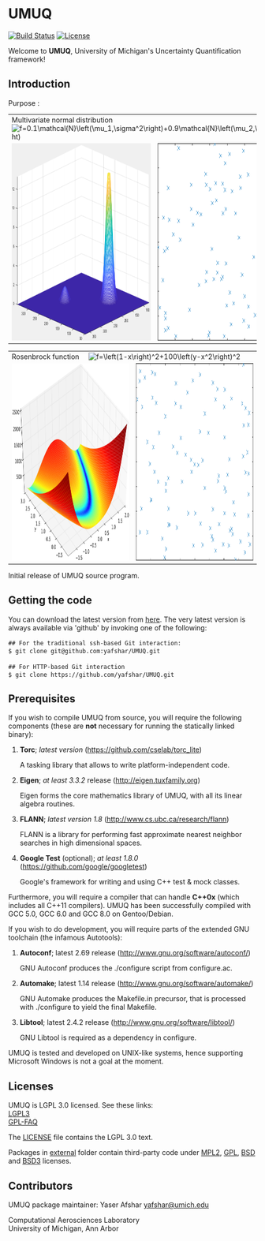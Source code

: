 # UMUQ
[![Build Status](https://travis-ci.com/yafshar/UMUQ.svg?token=aY1dW9PfH9SMySdB6Pzy&branch=develop)](https://travis-ci.com/yafshar/UMUQ)
[![License](https://img.shields.io/badge/license-LGPL--3.0-blue.svg)](LICENSE)


Welcome to **UMUQ**, University of Michigan's Uncertainty Quantification framework!

Introduction
------------

Purpose :

<table>
  <tr>
    <td colspan="2"> Multivariate normal distribution  &nbsp; &nbsp; <img src="https://latex.codecogs.com/svg.latex?&space;f=0.1\mathcal{N}\left(\mu_1,\sigma^2\right)+0.9\mathcal{N}\left(\mu_2,\sigma^2\right)" title="f=0.1\mathcal{N}\left(\mu_1,\sigma^2\right)+0.9\mathcal{N}\left(\mu_2,\sigma^2\right)" /> </td>
</td>
  </tr>
  <tr>
    <td> <img src="./docs/two_Gaussian.png?raw=true" width="400" height="400"> </td>
    <td> <img src="./docs/two_Gaussian.gif?raw=true" width="400" height="400"> </td>
  </tr>
</table>


<table>
  <tr>
    <td colspan="2"> Rosenbrock function  &nbsp; &nbsp; <img src="https://latex.codecogs.com/svg.latex?&space;f=\left(1-x\right)^2+100\left(y-x^2\right)^2" title="f=\left(1-x\right)^2+100\left(y-x^2\right)^2" /> </td>
</td>
  </tr>
  <tr>
    <td> <img src="./docs/Rosenbrock.png?raw=true" width="400" height="400"> </td>
    <td> <img src="./docs/Rosenbrock.gif?raw=true" width="400" height="400"> </td>
  </tr>
</table>


Initial release of UMUQ source program.

Getting the code
------------
You can download the latest version from [here](https://github.com/yafshar/UMUQ).
The very latest version is always available via 'github' by invoking one of the following:
````
## For the traditional ssh-based Git interaction:
$ git clone git@github.com:yafshar/UMUQ.git

## For HTTP-based Git interaction
$ git clone https://github.com/yafshar/UMUQ.git
````

Prerequisites
------------
If you wish to compile UMUQ from source, you will require the following components (these are **not** necessary for running the statically linked binary):

1. **Torc**; _latest version_ (https://github.com/cselab/torc_lite)

   A tasking library that allows to write platform-independent code.

2. **Eigen**; _at least 3.3.2_ release (http://eigen.tuxfamily.org)

   Eigen forms the core mathematics library of UMUQ, with all its linear algebra routines.

3. **FLANN**; _latest version 1.8_ (http://www.cs.ubc.ca/research/flann)

   FLANN is a library for performing fast approximate nearest neighbor searches in high dimensional spaces.

4. **Google Test** (optional); _at least 1.8.0_ (https://github.com/google/googletest)

   Google's framework for writing and using C++ test & mock classes.

Furthermore, you will require a compiler that can handle **C++0x** (which includes all C++11 compilers). 
UMUQ has been successfully compiled with GCC 5.0, GCC 6.0 and GCC 8.0 on Gentoo/Debian. 

If you wish to do development, you will require parts of the extended GNU toolchain (the infamous Autotools):

1. **Autoconf**; latest 2.69 release (http://www.gnu.org/software/autoconf/)

   GNU Autoconf produces the ./configure script from configure.ac.

2. **Automake**; latest 1.14 release (http://www.gnu.org/software/automake/)

   GNU Automake produces the Makefile.in precursor, that is processed with ./configure to yield the final Makefile.

3. **Libtool**; latest 2.4.2 release (http://www.gnu.org/software/libtool/)

   GNU Libtool is required as a dependency in configure.

UMUQ is tested and developed on UNIX-like systems, hence supporting Microsoft Windows is not a goal at the moment.

Licenses
------------
UMUQ is LGPL 3.0 licensed. See these links:    
    [LGPL3](https://www.gnu.org/licenses/lgpl-3.0.en.html)    
    [GPL-FAQ](https://www.gnu.org/licenses/gpl-faq.html)

The [LICENSE](https://github.com/yafshar/UMUQ/blob/master/LICENSE) file contains the LGPL 3.0 text.

Packages in [external](https://github.com/yafshar/UMUQ/tree/master/external) folder contain 
third-party code under 
[MPL2](https://github.com/yafshar/UMUQ/tree/master/external/COPYING.MPL2), [GPL](https://github.com/yafshar/UMUQ/tree/master/external/COPYING.GPL), 
[BSD](https://github.com/yafshar/UMUQ/tree/master/external/COPYING.BSD) and [BSD3](https://github.com/yafshar/UMUQ/tree/master/external/COPYING.BSD3) licenses.

Contributors
------------
UMUQ package maintainer: Yaser Afshar <yafshar@umich.edu>

Computational Aerosciences Laboratory  
University of Michigan, Ann Arbor 
